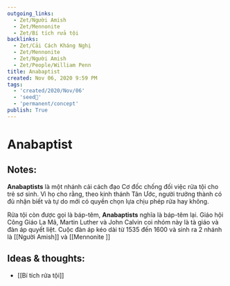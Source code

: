 ```yaml
---
outgoing_links:
  - Zet/Người Amish
  - Zet/Mennonite
  - Zet/Bí tích rửa tội
backlinks:
  - Zet/Cải Cách Kháng Nghị
  - Zet/Mennonite
  - Zet/Người Amish
  - Zet/People/William Penn
title: Anabaptist
created: Nov 06, 2020 9:59 PM
tags:
  - 'created/2020/Nov/06'
  - 'seed🥜'
  - 'permanent/concept'
publish: True
---
```

# Anabaptist

## Notes:
**Anabaptists** là một nhánh cải cách đạo Cơ đốc chống đối việc rửa tội cho trẻ sơ sinh. Vì họ cho rằng, theo kinh thánh Tân Ước, người trưởng thành có đủ nhận biết và tự do mới có quyền chọn lựa chịu phép rửa hay không. 

Rửa tội còn được gọi là báp-têm, **Anabaptists** nghĩa là báp-têm lại. Giáo hội Công Giáo La Mã, Martin Luther và John Calvin coi nhóm này là tà giáo và đàn áp quyết liệt. Cuộc đàn áp kéo dài từ 1535 đến 1600 và sinh ra 2 nhánh là [[Người Amish]] và [[Mennonite ]]

## Ideas & thoughts:
- [[Bí tích rửa tội]]